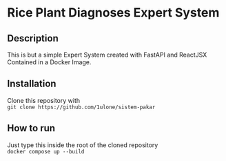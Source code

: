 # Rice Plant Diagnoses Expert System
## Description
This is but a simple Expert System created with FastAPI and ReactJSX Contained in a Docker Image. 
## Installation
Clone this repository with   
` git clone https://github.com/1ulone/sistem-pakar `
## How to run
Just type this inside the root of the cloned repository  
` docker compose up --build `
